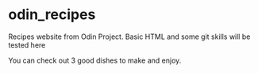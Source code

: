 # odin_recipes
Recipes website from Odin Project. Basic HTML and some git skills will be tested here

You can check out 3 good dishes to make and enjoy.